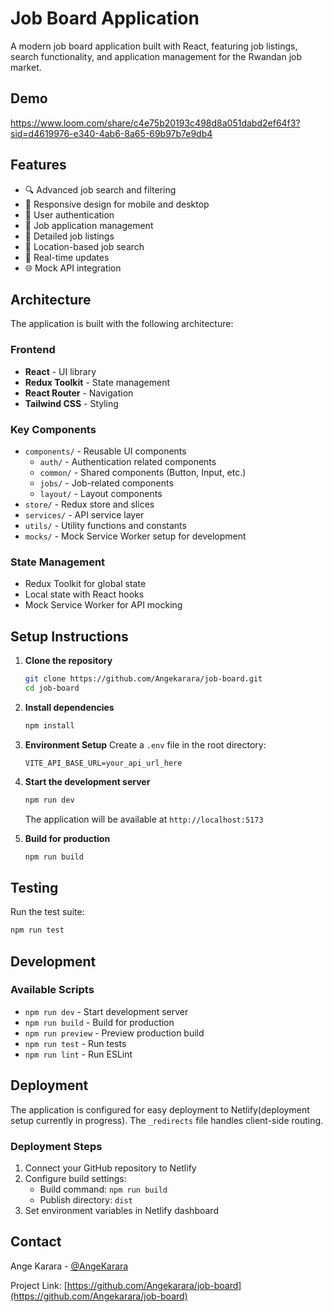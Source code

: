 # Job Board Application

A modern job board application built with React, featuring job listings, search functionality, and application management for the Rwandan job market.

## Demo

https://www.loom.com/share/c4e75b20193c498d8a051dabd2ef64f3?sid=d4619976-e340-4ab6-8a65-69b97b7e9db4

## Features

- 🔍 Advanced job search and filtering
- 📱 Responsive design for mobile and desktop
- 🔐 User authentication
- 💼 Job application management
- 📄 Detailed job listings
- 🎯 Location-based job search
- 🔄 Real-time updates
- 🌐 Mock API integration

## Architecture

The application is built with the following architecture:

### Frontend

- **React** - UI library
- **Redux Toolkit** - State management
- **React Router** - Navigation
- **Tailwind CSS** - Styling

### Key Components

- `components/` - Reusable UI components
  - `auth/` - Authentication related components
  - `common/` - Shared components (Button, Input, etc.)
  - `jobs/` - Job-related components
  - `layout/` - Layout components
- `store/` - Redux store and slices
- `services/` - API service layer
- `utils/` - Utility functions and constants
- `mocks/` - Mock Service Worker setup for development

### State Management

- Redux Toolkit for global state
- Local state with React hooks
- Mock Service Worker for API mocking

## Setup Instructions

1. **Clone the repository**

   ```bash
   git clone https://github.com/Angekarara/job-board.git
   cd job-board
   ```

2. **Install dependencies**

   ```bash
   npm install
   ```

3. **Environment Setup**
   Create a `.env` file in the root directory:

   ```
   VITE_API_BASE_URL=your_api_url_here
   ```

4. **Start the development server**

   ```bash
   npm run dev
   ```

   The application will be available at `http://localhost:5173`

5. **Build for production**
   ```bash
   npm run build
   ```

## Testing

Run the test suite:

```bash
npm run test
```

## Development

### Available Scripts

- `npm run dev` - Start development server
- `npm run build` - Build for production
- `npm run preview` - Preview production build
- `npm run test` - Run tests
- `npm run lint` - Run ESLint

## Deployment

The application is configured for easy deployment to Netlify(deployment setup currently in progress). The `_redirects` file handles client-side routing.

### Deployment Steps

1. Connect your GitHub repository to Netlify
2. Configure build settings:
   - Build command: `npm run build`
   - Publish directory: `dist`
3. Set environment variables in Netlify dashboard

## Contact

Ange Karara - [@AngeKarara](https://github.com/Angekarara)

Project Link: [https://github.com/Angekarara/job-board](https://github.com/Angekarara/job-board)
